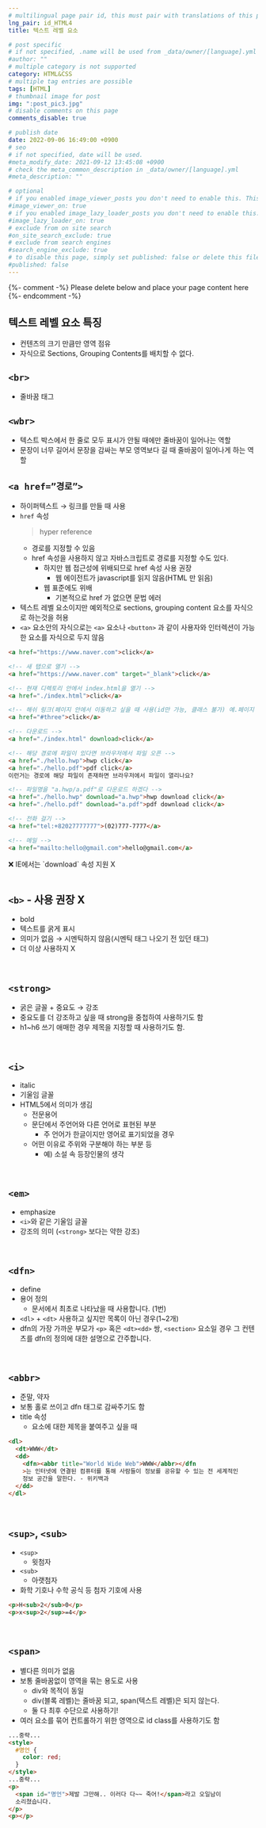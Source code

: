 ```yaml
---
# multilingual page pair id, this must pair with translations of this page. (This name must be unique)
lng_pair: id_HTML4
title: 텍스트 레벨 요소

# post specific
# if not specified, .name will be used from _data/owner/[language].yml
#author: ""
# multiple category is not supported
category: HTML&CSS
# multiple tag entries are possible
tags: [HTML]
# thumbnail image for post
img: ":post_pic3.jpg"
# disable comments on this page
comments_disable: true

# publish date
date: 2022-09-06 16:49:00 +0900
# seo
# if not specified, date will be used.
#meta_modify_date: 2021-09-12 13:45:08 +0900
# check the meta_common_description in _data/owner/[language].yml
#meta_description: ""

# optional
# if you enabled image_viewer_posts you don't need to enable this. This is only if image_viewer_posts = false
#image_viewer_on: true
# if you enabled image_lazy_loader_posts you don't need to enable this. This is only if image_lazy_loader_posts = false
#image_lazy_loader_on: true
# exclude from on site search
#on_site_search_exclude: true
# exclude from search engines
#search_engine_exclude: true
# to disable this page, simply set published: false or delete this file
#published: false
---
```


{%- comment -%} Please delete below and place your page content here {%- endcomment -%}

## 텍스트 레벨 요소 특징

- 컨텐츠의 크기 만큼만 영역 점유
- 자식으로 Sections, Grouping Contents를 배치할 수 없다.

## `<br>`

- 줄바꿈 태그

## `<wbr>`

- 텍스트 박스에서 한 줄로 모두 표시가 안될 때에만 줄바꿈이 일어나는 역할
- 문장이 너무 길어서 문장을 감싸는 부모 영역보다 길 때 줄바꿈이 일어나게 하는 역할

## `<a href=”경로”>`

- 하이퍼텍스트 → 링크를 만들 때 사용
- `href` 속성
  > hyper reference
  - 경로를 지정할 수 있음
  - href 속성을 사용하지 않고 자바스크립트로 경로를 지정할 수도 있다.
    - 하지만 웹 접근성에 위배되므로 href 속성 사용 권장
      - 웹 에이전트가 javascript를 읽지 않음(HTML 만 읽음)
    - 웹 표준에도 위배
      - 기본적으로 href 가 없으면 문법 에러
- 텍스트 레벨 요소이지만 예외적으로 sections, grouping content 요소를 자식으로 하는것을 허용
- `<a>` 요소안의 자식으로는 `<a>` 요소나 `<button>` 과 같이 사용자와 인터렉션이 가능한 요소를 자식으로 두지 않음

```html
<a href="https://www.naver.com">click</a>

<!-- 새 탭으로 열기 -->
<a href="https://www.naver.com" target="_blank">click</a>

<!-- 현재 디렉토리 안에서 index.html을 열기 -->
<a href="./index.html">click</a>

<!-- 해쉬 링크(페이지 안에서 이동하고 싶을 때 사용(id만 가능, 클래스 불가) 예.페이지 상단이동, 목차 이동) -->
<a href="#three">click</a>

<!-- 다운로드 -->
<a href="./index.html" download>click</a>

<!-- 해당 경로에 파일이 있다면 브라우저에서 파일 오픈 -->
<a href="./hello.hwp">hwp click</a>
<a href="./hello.pdf">pdf click</a>
이런거는 경로에 해당 파일이 존재하면 브라우저에서 파일이 열리나요?

<!-- 파일명을 "a.hwp/a.pdf"로 다운로드 하겠다 -->
<a href="./hello.hwp" download="a.hwp">hwp download click</a>
<a href="./hello.pdf" download="a.pdf">pdf download click</a>

<!-- 전화 걸기 -->
<a href="tel:+82027777777">(02)777-7777</a>

<!-- 메일 -->
<a href="mailto:hello@gmail.com">hello@gmail.com</a>
```

<aside>
❌ IE에서는 `download` 속성 지원 X

</aside>
<br>

## `<b>` - 사용 권장 X

- bold
- 텍스트를 굵게 표시
- 의미가 없음 → 시멘틱하지 않음(시멘틱 태그 나오기 전 있던 태그)
- 더 이상 사용하지 X

<br>

## `<strong>`

- 굵은 글꼴 + 중요도 → 강조
- 중요도를 더 강조하고 싶을 때 strong을 중첩하여 사용하기도 함
- h1~h6 쓰기 애매한 경우 제목을 지정할 때 사용하기도 함.

<br>

## `<i>`

- italic
- 기울임 글꼴
- HTML5에서 의미가 생김
  - 전문용어
  - 문단에서 주언어와 다른 언어로 표현된 부분
    - 주 언어가 한글이지만 영어로 표기되었을 경우
  - 어떤 이유로 주위와 구분해야 하는 부분 등
    - 예) 소설 속 등장인물의 생각

<br>

## `<em>`

- emphasize
- `<i>`와 같은 기울임 글꼴
- 강조의 의미 (`<strong>` 보다는 약한 강조)

<br>

## `<dfn>`

- define
- 용어 정의
  - 문서에서 최초로 나타났을 때 사용합니다. (1번)
- `<dl>` + `<dt>` 사용하고 싶지만 목록이 아닌 경우(1~2개)
- dfn의 가장 가까운 부모가 `<p>` 혹은 `<dt><dd>` 쌍, `<section>` 요소일 경우 그 컨텐츠를 dfn의 정의에 대한 설명으로 간주합니다.

<br>

## `<abbr>`

- 준말, 약자
- 보통 홀로 쓰이고 dfn 태그로 감싸주기도 함
- title 속성
  - 요소에 대한 제목을 붙여주고 싶을 때

```html
<dl>
  <dt>WWW</dt>
  <dd>
    <dfn><abbr title="World Wide Web">WWW</abbr></dfn
    >는 인터넷에 연결된 컴퓨터를 통해 사람들이 정보를 공유할 수 있는 전 세계적인
    정보 공간을 말한다. - 위키백과
  </dd>
</dl>
```

<br>

## `<sup>`, `<sub>`

- `<sup>`
  - 윗첨자
- `<sub>`
  - 아랫첨자
- 화학 기호나 수학 공식 등 첨자 기호에 사용

```html
<p>H<sub>2</sub>0</p>
<p>x<sup>2</sup>=4</p>
```

<br>

## `<span>`

- 별다른 의미가 없음
- 보통 줄바꿈없이 영역을 묶는 용도로 사용
  - div와 목적이 동일
  - div(블록 레벨)는 줄바꿈 되고, span(텍스트 레벨)은 되지 않는다.
  - 둘 다 최후 수단으로 사용하기!
- 여러 요소를 묶어 컨트롤하기 위한 영역으로 id class를 사용하기도 함

```html
...중략...
<style>
  #명언 {
    color: red;
  }
</style>
...중략...
<p>
  <span id="명언">제발 그만해.. 이러다 다~~ 죽어!</span>라고 오일남이
  소리쳤습니다.
</p>
<p></p>
```
